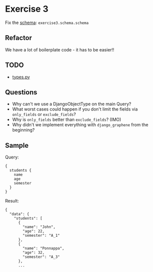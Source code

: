 # Exercise 3

Fix the [schema](https://github.com/Speedy1991/graphql_workshop/blob/master/graphql_workshop/settings.py#L51): `exercise3.schema.schema`

## Refactor

We have a lot of boilerplate code - it has to be easier!!


## TODO

- [types.py](https://github.com/Speedy1991/graphql_workshop/blob/master/exercise3/schema/types.py)

## Questions
- Why can't we use a DjangoObjectType on the main Query?
- What worst cases could happen if you don't limit the fields via `only_fields` or `exclude_fields`?
- Why is `only_fields` better than `exclude_fields`? (IMO)
- Why didn't we implement everything with `django_graphene` from the beginning?


## Sample

Query:
```
{
  students {
    name
    age
    semester
  }
}
```

Result:

```
{
  "data": {
    "students": [
      {
        "name": "John",
        "age": 22,
        "semester": "A_1"
      },
      {
        "name": "Ponnappa",
        "age": 32,
        "semester": "A_3"
      },
      ...
```
